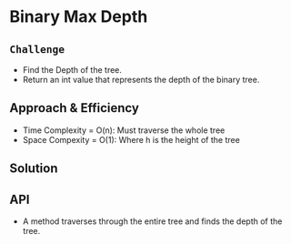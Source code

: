 # Binary Max Depth

## `Challenge`
* Find the Depth of the tree.
* Return an int value that represents the depth of the binary tree. 


## Approach & Efficiency
* Time Complexity = O(n): Must traverse the whole tree
* Space Compexity = O(1): Where h is the height of the tree

## Solution

## API
* A method traverses through the entire tree and finds the depth of the tree. 
